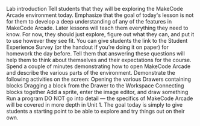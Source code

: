 Lab introduction
Tell students that they will be exploring the MakeCode Arcade environment today.
Emphasize that the goal of today's lesson is not for them to develop a deep understanding of any of the features in MakeCode Arcade. Later lessons will teach them everything they need to know. For now, they should just explore, figure out what they can, and put it to use however they see fit.
You can give students the link to the Student Experience Survey (or the handout if you’re doing it on paper) for homework the day before. Tell them that answering these questions will help them to think about themselves and their expectations for the course.
Spend a couple of minutes demonstrating how to open MakeCode Arcade and describe the various parts of the environment. 
Demonstrate the following activities on the screen:
Opening the various Drawers containing blocks
Dragging a block from the Drawer to the Workspace
Connecting blocks together
Add a sprite, enter the image editor, and draw something
Run a program
DO NOT go into detail — the specifics of MakeCode Arcade will be covered in more depth in Unit 1. The goal today is simply to give students a starting point to be able to explore and try things out on their own.

